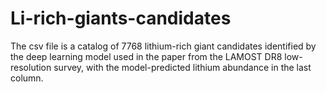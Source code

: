 # Li-rich-giants-candidates
The csv file is a catalog of 7768 lithium-rich giant candidates identified by the deep learning model used in the paper from the LAMOST DR8 low-resolution survey, with the model-predicted lithium abundance in the last column.
